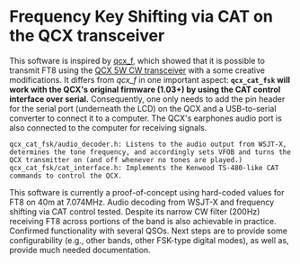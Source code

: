 # Frequency Key Shifting via CAT on the QCX transceiver

This software is inspired by [qcx_f](https://github.com/olgierd/qcx_f), which showed that it is possible to transmit FT8 using the [QCX 5W CW transceiver](https://www.qrp-labs.com/qcx.html) with a some creative modifications. It differs from _qcx_f_ in one important aspect: **`qcx_cat_fsk` will work with the QCX's original firmware (1.03+) by using the CAT control interface over serial.** Consequently, one only needs to add the pin header for the serial port (underneath the LCD) on the QCX and a USB-to-serial converter to connect it to a computer. The QCX's earphones audio port is also connected to the computer for receiving signals.

```
qcx_cat_fsk/audio_decoder.h: Listens to the audio output from WSJT-X, determines the tone frequency, and accordingly sets VFOB and turns the QCX transmitter on (and off whenever no tones are played.)
qcx_cat_fsk/cat_interface.h: Implements the Kenwood TS-480-like CAT commands to control the QCX.
```

This software is currently a proof-of-concept using hard-coded values for FT8 on 40m at 7.074MHz. Audio decoding from WSJT-X and frequency shifting via CAT control tested. Despite its narrow CW filter (200Hz) receiving FT8 across portions of the band is also achievable in practice. Confirmed functionality with several QSOs. Next steps are to provide some configurability (e.g., other bands, other FSK-type digital modes), as well as, provide much needed documentation.
